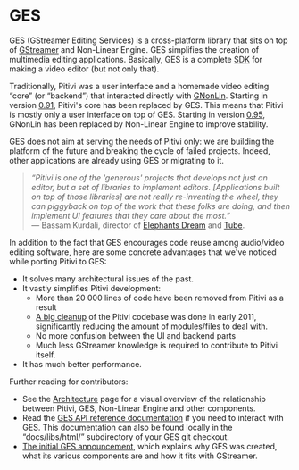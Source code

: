 # GES

GES (GStreamer Editing Services) is a cross-platform library that sits
on top of [GStreamer](http://en.wikipedia.org/wiki/GStreamer) and
Non-Linear Engine. GES simplifies the
creation of multimedia editing applications. Basically, GES is a
complete [SDK](http://en.wikipedia.org/wiki/Sdk) for making a video
editor (but not only that).

Traditionally, Pitivi was a user interface and a homemade video editing
“core” (or “backend”) that interacted directly with
[GNonLin](attic/GNonLin.md). Starting in version
[0.91](releases/0.91.md), Pitivi's core has been replaced by GES. This
means that Pitivi is mostly only a user interface on top of GES.
Starting in version [0.95](releases/0.95.md), GNonLin has been replaced
by Non-Linear Engine to improve stability.

GES does not aim at serving the needs of Pitivi only: we are building
the platform of the future and breaking the cycle of failed projects.
Indeed, other applications are already using GES or migrating to it.

> *“Pitivi is one of the 'generous' projects that develops not just an
> editor, but a set of libraries to implement editors. \[Applications
> built on top of those libraries\] are not really re-inventing the
> wheel, they can piggyback on top of the work that these folks are
> doing, and then implement UI features that they care about the
> most.”*\
> — Bassam Kurdali, director of [Elephants
> Dream](https://en.wikipedia.org/wiki/Elephants_Dream) and
> [Tube](http://urchn.org).﻿

In addition to the fact that GES encourages code reuse among audio/video
editing software, here are some concrete advantages that we've noticed
while porting Pitivi to GES:

-   It solves many architectural issues of the past.
-   It vastly simplifies Pitivi development:
    -   More than 20 000 lines of code have been removed from Pitivi as
        a result
    -   [A big
        cleanup](http://jeff.ecchi.ca/blog/2012/01/12/spring-clean-up-in-january/)
        of the Pitivi codebase was done in early 2011, significantly
        reducing the amount of modules/files to deal with.
    -   No more confusion between the UI and backend parts
    -   Much less GStreamer knowledge is required to contribute to
        Pitivi itself.
-   It has much better performance.

Further reading for contributors:

-   See the [Architecture](Architecture.md) page for a visual
    overview of the relationship between Pitivi, GES, Non-Linear Engine
    and other components.
-   Read the [GES API reference
    documentation](http://gstreamer.freedesktop.org/data/doc/gstreamer/head/gstreamer-editing-services/html/)
    if you need to interact with GES. This documentation can also be
    found locally in the “docs/libs/html/” subdirectory of your GES git
    checkout.
-   [The initial GES
    announcement](http://blogs.gnome.org/edwardrv/2009/11/30/the-result-of-the-past-few-months-of-hacking/),
    which explains why GES was created, what its various components are
    and how it fits with GStreamer.
